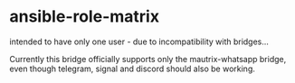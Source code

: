 # ansible-role-matrix

intended to have only one user - due to incompatibility with bridges...

Currently this bridge officially supports only the mautrix-whatsapp bridge, even though telegram, signal and discord should also be working.
